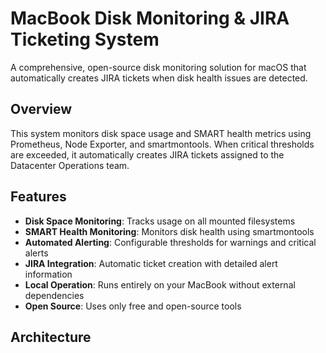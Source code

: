 # MacBook Disk Monitoring & JIRA Ticketing System

A comprehensive, open-source disk monitoring solution for macOS that automatically creates JIRA tickets when disk health issues are detected.

## Overview

This system monitors disk space usage and SMART health metrics using Prometheus, Node Exporter, and smartmontools. When critical thresholds are exceeded, it automatically creates JIRA tickets assigned to the Datacenter Operations team.

## Features

- **Disk Space Monitoring**: Tracks usage on all mounted filesystems
- **SMART Health Monitoring**: Monitors disk health using smartmontools
- **Automated Alerting**: Configurable thresholds for warnings and critical alerts
- **JIRA Integration**: Automatic ticket creation with detailed alert information
- **Local Operation**: Runs entirely on your MacBook without external dependencies
- **Open Source**: Uses only free and open-source tools

## Architecture


